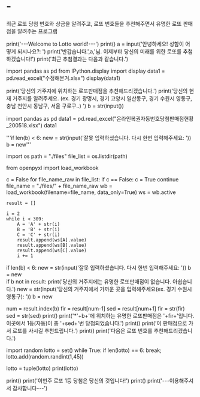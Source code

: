 # -
최근 로또 당첨 번호와 상금을 알려주고, 로또 번호들을 추천해주면서 유명한 로또 판매점을 알려주는 프로그램

print('---Welcome to Lotto world!---')
print()
a = input('안녕하세요! 성함이 어떻게 되시나요?: ')
print('반갑습니다.',a,'님. 이제부터 당신의 미래를 위한 로또를 추첨하겠습니다!')
print('최근 추첨결과는 다음과 같습니다.')

import pandas as pd
from IPython.display import display
data1 = pd.read_excel("수정해본거.xlsx")
display(data1) 

print('당신의 거주지에 위치하는 로또판매점을 추천해드리겠습니다.')
print('당신의 현재 거주지를 알려주세요. (ex. 경기 광명시, 경기 고양시 일산동구, 경기 수원시 영통구, 충남 천안시 동남구, 서울 구로구..) ')
b = str(input())

import pandas as pd
data1 = pd.read_excel("온라인복권자동번호당첨판매점현황_200518.xlsx")
data1 

'''if len(b) < 6:
    new = str(input('잘못 입력하셨습니다. 다시 한번 입력해주세요: '))
    b = new'''

import os
path = "./files"
file_list = os.listdir(path)

from openpyxl import load_workbook

c = False
for file_name_raw in file_list:
    if c == False:
        c = True
        continue
    file_name = "./files/" + file_name_raw
    wb = load_workbook(filename=file_name, data_only=True)
    ws = wb.active
    
    result = []
    
    i = 2 
    while i < 309:
        A = 'A' + str(i)
        B = 'B' + str(i)
        C = 'C' + str(i)
        result.append(ws[A].value)
        result.append(ws[B].value)
        result.append(ws[C].value)
        i += 1
        
if len(b) < 6:
    new = str(input('잘못 입력하셨습니다. 다시 한번 입력해주세요: '))
    b = new        
if b not in result:
    print('당신의 거주지에는 유명한 로또판매점이 없습니다. 아쉽습니다.')
    new = str(input('당신의 거주지에서 가까운 곳을 입력해주세요(ex. 경기 수원시 영통구): '))
    b = new
    

num = result.index(b)
fir = result[num-1]
sed = result[num+1]
fir = str(fir)
sed = str(sed)
print()
print('*'+b+'에 위치하는 유명한 로또판매점은 '+fir+'입니다. 이곳에서 1등(자동)이 총 '+sed+'번 당첨되었습니다.')
print()
print('이 판매점으로 가서 로또를 사시길 추천드립니다.')
print()
print('다음은 로또 번호를 추천해드리겠습니다.')

import random
lotto = set()
while True:
    if len(lotto) == 6:
        break;
    lotto.add(random.randint(1,45))
    
lotto = tuple(lotto)
print(lotto)

print()
print('이번주 로또 1등 당첨은 당신의 것입니다!')
print()
print('---이용해주셔서 감사합니다---')
